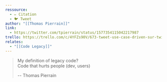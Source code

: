 ```yaml
---
ressource:
  - ✏️ Citation
  - 🐦 Tweet
author: "[[Thomas Pierrain]]"
link:
  - https://twitter.com/tpierrain/status/1577354115042217987
trello: https://trello.com/c/4YFZs90V/673-tweet-use-case-driven-sur-twitter-my-definition-of-legacy-code-code-that-hurts-people-dev-users-twitter
relates:
  - "[[Code Legacy]]"
---
```

> My definition of legacy code?  
> Code that hurts people (dev, users)
> 
> -- Thomas Pierrain